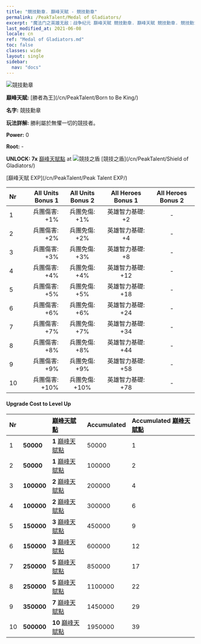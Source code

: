 ```yaml
---
title: "競技勳章. 巔峰天賦 - 競技勳章"
permalink: /PeakTalent/Medal of Gladiators/
excerpt: "魔法门之英雄无敌：战争纪元 巔峰天賦 競技勳章. 巔峰天賦 競技勳章. 競技勳章"
last_modified_at: 2021-06-08
locale: cn
ref: "Medal of Gladiators.md"
toc: false
classes: wide
layout: single
sidebar:
  nav: "docs"
---
```


  ![競技勳章](/images/pt/talent_4103.png)

  **巔峰天賦:** [勝者為王](/cn/PeakTalent/Born to Be King/)

  **名字:** 競技勳章

  **玩法詳解:** 勝利屬於無懼一切的競技者。

  **Power:** 0

  **Root:** -

  **UNLOCK: 7x** [巔峰天賦點](/cn/Items/con_934/) at ![競技之盾](/images/pt/talent_4102.png) [競技之盾](/cn/PeakTalent/Shield of Gladiators/)

  [巔峰天賦 EXP](/cn/PeakTalent/Peak Talent EXP/)

  | Nr | All Units Bonus 1 | All Units Bonus 2 | All Heroes Bonus 1 | All Heroes Bonus 2 |
  |:---|--------------:|:-------------:|:-------------:|:-------------:|
  | 1 | 兵團傷害: +1% | 兵團免傷: +1% | 英雄智力基礎: +2 | - |
  | 2 | 兵團傷害: +2% | 兵團免傷: +2% | 英雄智力基礎: +4 | - |
  | 3 | 兵團傷害: +3% | 兵團免傷: +3% | 英雄智力基礎: +8 | - |
  | 4 | 兵團傷害: +4% | 兵團免傷: +4% | 英雄智力基礎: +12 | - |
  | 5 | 兵團傷害: +5% | 兵團免傷: +5% | 英雄智力基礎: +18 | - |
  | 6 | 兵團傷害: +6% | 兵團免傷: +6% | 英雄智力基礎: +24 | - |
  | 7 | 兵團傷害: +7% | 兵團免傷: +7% | 英雄智力基礎: +34 | - |
  | 8 | 兵團傷害: +8% | 兵團免傷: +8% | 英雄智力基礎: +44 | - |
  | 9 | 兵團傷害: +9% | 兵團免傷: +9% | 英雄智力基礎: +58 | - |
  | 10 | 兵團傷害: +10% | 兵團免傷: +10% | 英雄智力基礎: +78 | - |


#### Upgrade Cost to Level Up

  | Nr | <i class="fas fa-coins"/> | [巔峰天賦點](/cn/Items/con_934/) | Accumulated <i class="fas fa-coins"/> | Accumulated [巔峰天賦點](/cn/Items/con_934/) |
  |:---|:--------------|:-------------|:-------------|:-------------|
  | 1 | **50000** | **1** [巔峰天賦點](/cn/Items/con_934/) | 50000 | 1 |
  | 2 | **50000** | **1** [巔峰天賦點](/cn/Items/con_934/) | 100000 | 2 |
  | 3 | **100000** | **2** [巔峰天賦點](/cn/Items/con_934/) | 200000 | 4 |
  | 4 | **100000** | **2** [巔峰天賦點](/cn/Items/con_934/) | 300000 | 6 |
  | 5 | **150000** | **3** [巔峰天賦點](/cn/Items/con_934/) | 450000 | 9 |
  | 6 | **150000** | **3** [巔峰天賦點](/cn/Items/con_934/) | 600000 | 12 |
  | 7 | **250000** | **5** [巔峰天賦點](/cn/Items/con_934/) | 850000 | 17 |
  | 8 | **250000** | **5** [巔峰天賦點](/cn/Items/con_934/) | 1100000 | 22 |
  | 9 | **350000** | **7** [巔峰天賦點](/cn/Items/con_934/) | 1450000 | 29 |
  | 10 | **500000** | **10** [巔峰天賦點](/cn/Items/con_934/) | 1950000 | 39 |
